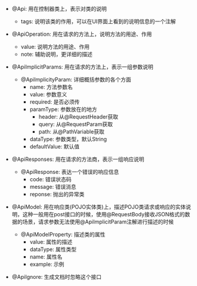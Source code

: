 - @Api: 用在控制器类上，表示对类的说明
    - tags: 说明该类的作用，可以在UI界面上看到的说明信息的一个注解

- @ApiOperation: 用在请求的方法上，说明方法的用途、作用
    - value: 说明方法的用途、作用
    - note: 辅助说明，更详细的描述

- @ApiImplicitParams: 用在请求的方法上，表示一组参数说明
    - @ApiImplicityParam: 详细概括参数的各个方面
        - name: 方法参数名
        - value: 参数意义
        - required: 是否必须传
        - paramType: 参数放在的地方
            - header: 从@RequestHeader获取
            - query: 从@RequestParam获取
            - path: 从@PathVariable获取
        - dataType: 参数类型，默认String
        - defaultValue: 默认值

- @ApiResponses: 用在请求的方法商，表示一组响应说明
    - @ApiResponse: 表达一个错误的响应信息
        - code: 错误状态码
        - message: 错误消息
        - reponse: 抛出的异常类

- @ApiModel: 用在响应类(POJO实体类)上，描述POJO类请求或响应的实体说明，这种一般用在post接口的时候，使用@RequestBody接收JSON格式的数据的场景，请求参数无法使用@ApiImplicitParam注解进行描述的时候
    - @ApiModelProperty: 描述类的属性
        - value: 属性的描述
        - dataType: 属性类型
        - name: 属性名
        - example: 示例

- @ApiIgnore: 生成文档时忽略这个接口
